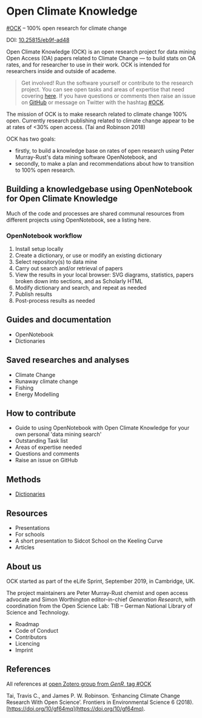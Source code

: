 # Open Climate Knowledge

[#OCK](https://twitter.com/search?q=%23OCK&src=typed_query&f=live) &ndash; 100% open research  for climate change

DOI: [10.25815/eb9f-ad48](https://doi.org/0.25815/eb9f-ad48)

Open Climate Knowledge (OCK) is an open research project for data mining Open Access (OA) papers related to Climate Change &mdash; to build stats on OA rates, and for researcher to use in their work. OCK is intended for researchers inside and outside of academe.

>Get involved! Run the software yourself or contribute to the research project. You can see open tasks and areas of expertise that need covering [here](https://github.com/petermr/climate/issues). If you have questions or comments then raise an issue on [GitHub](https://github.com/petermr/climate/issues) or message on Twitter with the hashtag [#OCK](https://twitter.com/search?q=%23OCK&src=typed_query&f=live).

The mission of OCK is to make research related to climate change 100% open. Currently research publishing related to climate change appear to be at rates of <30% open access. (Tai and Robinson 2018)

OCK has two goals:

- firstly, to build a knowledge base on rates of open research using Peter Murray-Rust's data mining software OpenNotebook, and
- secondly, to make a plan and recommendations about how to transition to 100% open research.

## Building a knowledgebase using OpenNotebook for Open Climate Knowledge

Much of the code and processes are shared communal resources from different projects using OpenNotebook, see a listing here.

### OpenNotebook workflow

 1. Install setup locally
 2. Create a dictionary, or use or modify an existing dictionary
 3. Select repository(s) to data mine
 4. Carry out search and/or retrieval of papers
 5. View the results in your local browser: SVG diagrams, statistics, papers broken down into sections, and as Scholarly HTML
 6. Modify dictionary and search, and repeat as needed
 7. Publish results
 8. Post-process results as needed

## Guides and documentation

 - OpenNotebook
 - Dictionaries

## Saved researches and analyses

 - Climate Change
 - Runaway climate change
 - Fishing
 - Energy Modelling

## How to contribute

 - Guide to using OpenNotebook with Open Climate Knowledge for your own personal 'data mining search'
 - Outstanding Task list
 - Areas of expertise needed
 - Questions and comments
 - Raise an issue on GitHub

## Methods

- [Dictionaries](docs/methods.md)

## Resources

 - Presentations
 - For schools
  - A short presentation to Sidcot School on the Keeling Curve
 - Articles

## About us

OCK started as part of the eLife Sprint, September 2019,  in Cambridge, UK.

The project maintainers are Peter Murray-Rust chemist and open access advocate and Simon Worthington editor-in-chief *Generation Research*, with coordination from the Open Science Lab: TIB &ndash; German National Library of Science and Technology.  

 - Roadmap
 - Code of Conduct
 - Contributors
 - Licencing
 - Imprint

## References

All references at [open Zotero group from *GenR*, tag #OCK](https://www.zotero.org/groups/1838445/generation_r/items/collectionKey/G96ZZJ9N/tag/ock)

Tai, Travis C., and James P. W. Robinson. ‘Enhancing Climate Change Research With Open Science’. Frontiers in Environmental Science 6 (2018). [https://doi.org/10/gf64mq](https://doi.org/10/gf64mq).
